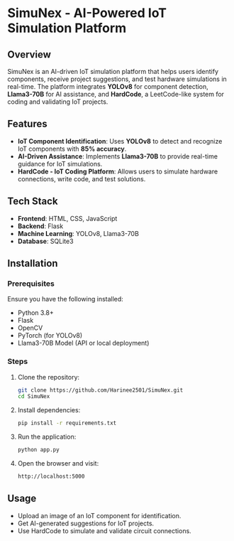 # SimuNex - AI-Powered IoT Simulation Platform

## Overview
SimuNex is an AI-driven IoT simulation platform that helps users identify components, receive project suggestions, and test hardware simulations in real-time. The platform integrates **YOLOv8** for component detection, **Llama3-70B** for AI assistance, and **HardCode**, a LeetCode-like system for coding and validating IoT projects.

## Features
- **IoT Component Identification**: Uses **YOLOv8** to detect and recognize IoT components with **85% accuracy**.
- **AI-Driven Assistance**: Implements **Llama3-70B** to provide real-time guidance for IoT simulations.
- **HardCode - IoT Coding Platform**: Allows users to simulate hardware connections, write code, and test solutions.

## Tech Stack
- **Frontend**: HTML, CSS, JavaScript
- **Backend**: Flask
- **Machine Learning**: YOLOv8, Llama3-70B
- **Database**: SQLite3

## Installation
### Prerequisites
Ensure you have the following installed:
- Python 3.8+
- Flask
- OpenCV
- PyTorch (for YOLOv8)
- Llama3-70B Model (API or local deployment)

### Steps
1. Clone the repository:
   ```sh
   git clone https://github.com/Harinee2501/SimuNex.git
   cd SimuNex
   ```
2. Install dependencies:
   ```sh
   pip install -r requirements.txt
   ```
3. Run the application:
   ```sh
   python app.py
   ```
4. Open the browser and visit:
   ```sh
   http://localhost:5000
   ```

## Usage
- Upload an image of an IoT component for identification.
- Get AI-generated suggestions for IoT projects.
- Use HardCode to simulate and validate circuit connections.
